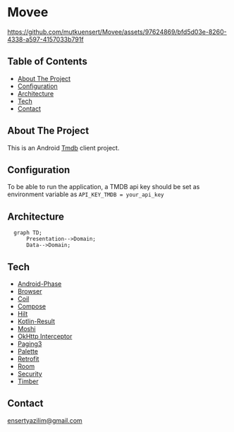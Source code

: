 # Movee

https://github.com/mutkuensert/Movee/assets/97624869/bfd5d03e-8260-4338-a597-4157033b791f


## Table of Contents
* [About The Project](#about-the-project)
* [Configuration](#configuration)
* [Architecture](#architecture)
* [Tech](#tech)
* [Contact](#contact)


## About The Project
This is an Android [Tmdb](https://www.themoviedb.org) client project.

## Configuration
To be able to run the application, a TMDB api key should be set as environment variable as ``API_KEY_TMDB = your_api_key``

## Architecture
```mermaid
  graph TD;
      Presentation-->Domain;
      Data-->Domain;
```

## Tech
* [Android-Phase](https://github.com/mutkuensert/Android-Phase)
* [Browser](https://developer.android.com/jetpack/androidx/releases/browser)
* [Coil](https://coil-kt.github.io/coil/)
* [Compose](https://developer.android.com/jetpack/compose)
* [Hilt](https://developer.android.com/training/dependency-injection/hilt-android)
* [Kotlin-Result](https://github.com/michaelbull/kotlin-result)
* [Moshi](https://github.com/square/moshi/)
* [OkHttp Interceptor](https://github.com/square/okhttp/blob/master/okhttp-logging-interceptor/README.md)
* [Paging3](https://developer.android.com/topic/libraries/architecture/paging/v3-overview)
* [Palette](https://developer.android.com/develop/ui/views/graphics/palette-colors)
* [Retrofit](https://square.github.io/retrofit/)
* [Room](https://developer.android.com/training/data-storage/room)
* [Security](https://developer.android.com/topic/security/data)
* [Timber](https://github.com/JakeWharton/timber)


## Contact
[ensertyazilim@gmail.com](#)
